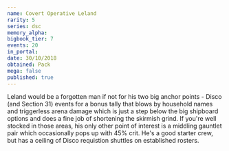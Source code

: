 ```yaml
---
name: Covert Operative Leland
rarity: 5
series: dsc
memory_alpha:
bigbook_tier: 7
events: 20
in_portal:
date: 30/10/2018
obtained: Pack
mega: false
published: true
---
```


Leland would be a forgotten man if not for his two big anchor points - Disco (and Section 31) events for a bonus tally that blows by household names and triggerless arena damage which is just a step below the big shipboard options and does a fine job of shortening the skirmish grind. If you're well stocked in those areas, his only other point of interest is a middling gauntlet pair which occasionally pops up with 45% crit. He's a good starter crew, but has a ceiling of Disco requistion shuttles on established rosters.
